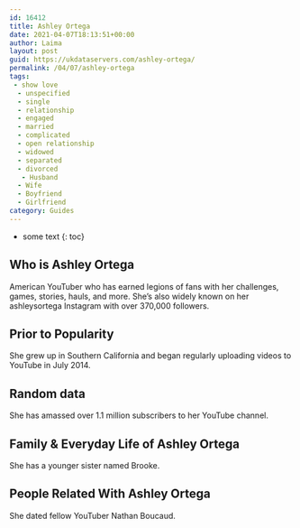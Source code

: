 ```yaml
---
id: 16412
title: Ashley Ortega
date: 2021-04-07T18:13:51+00:00
author: Laima
layout: post
guid: https://ukdataservers.com/ashley-ortega/
permalink: /04/07/ashley-ortega
tags:
 - show love
  - unspecified
  - single
  - relationship
  - engaged
  - married
  - complicated
  - open relationship
  - widowed
  - separated
  - divorced
   - Husband
  - Wife
  - Boyfriend
  - Girlfriend
category: Guides
---
```


* some text
{: toc}


## Who is Ashley Ortega
                  
                  
                  
American YouTuber who has earned legions of fans with her challenges, games, stories, hauls, and more. She&#8217;s also widely known on her ashleysortega Instagram with over 370,000 followers.
                  
              
            
              
            
                
                
                
## Prior to Popularity
                  
                  
                  
She grew up in Southern California and began regularly uploading videos to YouTube in July 2014.
                  
              
            
              
            
                
                
                
## Random data
                  
                  
                  
She has amassed over 1.1 million subscribers to her YouTube channel.
                  
              
            
              
            
                
                
                
## Family & Everyday Life of Ashley Ortega
                  
                  
                  
She has a younger sister named Brooke. 
                  
              
            
              
            
                
                
                
## People Related With Ashley Ortega
                  
                  
                  
She dated fellow YouTuber Nathan Boucaud. 
                  
              
            
              
            
                
              
            
              
              
            
            
              
            
          
          
          